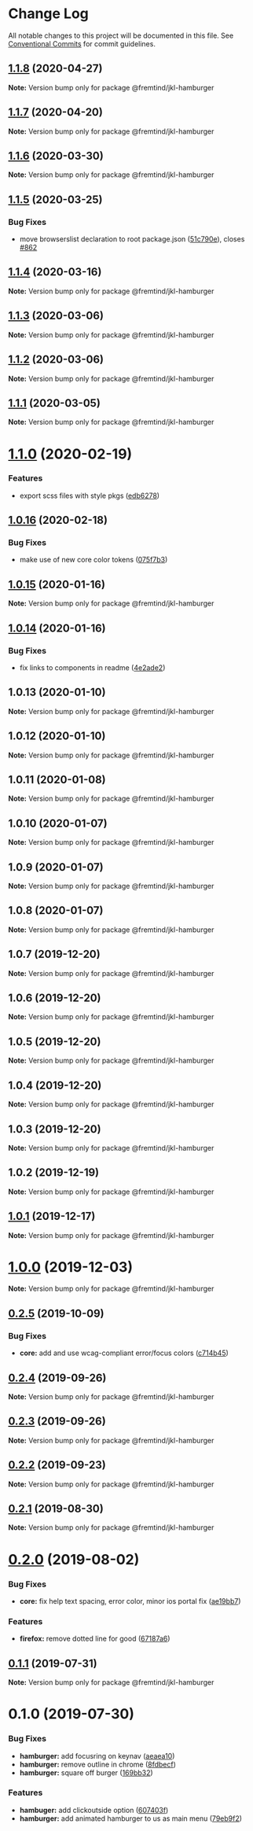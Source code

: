 # Change Log

All notable changes to this project will be documented in this file.
See [Conventional Commits](https://conventionalcommits.org) for commit guidelines.

## [1.1.8](https://github.com/fremtind/jokul/compare/@fremtind/jkl-hamburger@1.1.7...@fremtind/jkl-hamburger@1.1.8) (2020-04-27)

**Note:** Version bump only for package @fremtind/jkl-hamburger





## [1.1.7](https://github.com/fremtind/jokul/compare/@fremtind/jkl-hamburger@1.1.6...@fremtind/jkl-hamburger@1.1.7) (2020-04-20)

**Note:** Version bump only for package @fremtind/jkl-hamburger





## [1.1.6](https://github.com/fremtind/jokul/compare/@fremtind/jkl-hamburger@1.1.5...@fremtind/jkl-hamburger@1.1.6) (2020-03-30)

**Note:** Version bump only for package @fremtind/jkl-hamburger





## [1.1.5](https://github.com/fremtind/jokul/compare/@fremtind/jkl-hamburger@1.1.4...@fremtind/jkl-hamburger@1.1.5) (2020-03-25)


### Bug Fixes

* move browserslist declaration to root package.json ([51c790e](https://github.com/fremtind/jokul/commit/51c790ea79ca3d667871380c6bfbe85a5738920b)), closes [#862](https://github.com/fremtind/jokul/issues/862)





## [1.1.4](https://github.com/fremtind/jokul/compare/@fremtind/jkl-hamburger@1.1.3...@fremtind/jkl-hamburger@1.1.4) (2020-03-16)

**Note:** Version bump only for package @fremtind/jkl-hamburger





## [1.1.3](https://github.com/fremtind/jokul/compare/@fremtind/jkl-hamburger@1.1.2...@fremtind/jkl-hamburger@1.1.3) (2020-03-06)

**Note:** Version bump only for package @fremtind/jkl-hamburger





## [1.1.2](https://github.com/fremtind/jokul/compare/@fremtind/jkl-hamburger@1.1.1...@fremtind/jkl-hamburger@1.1.2) (2020-03-06)

**Note:** Version bump only for package @fremtind/jkl-hamburger





## [1.1.1](https://github.com/fremtind/jokul/compare/@fremtind/jkl-hamburger@1.1.0...@fremtind/jkl-hamburger@1.1.1) (2020-03-05)

**Note:** Version bump only for package @fremtind/jkl-hamburger





# [1.1.0](https://github.com/fremtind/jokul/compare/@fremtind/jkl-hamburger@1.0.16...@fremtind/jkl-hamburger@1.1.0) (2020-02-19)


### Features

* export scss files with style pkgs ([edb6278](https://github.com/fremtind/jokul/commit/edb627838075d3d613ae78b6aae765c81067ba6a))





## [1.0.16](https://github.com/fremtind/jokul/compare/@fremtind/jkl-hamburger@1.0.15...@fremtind/jkl-hamburger@1.0.16) (2020-02-18)


### Bug Fixes

* make use of new core color tokens ([075f7b3](https://github.com/fremtind/jokul/commit/075f7b37920805bf780120247461d79c3d8c406e))





## [1.0.15](https://github.com/fremtind/jokul/compare/@fremtind/jkl-hamburger@1.0.14...@fremtind/jkl-hamburger@1.0.15) (2020-01-16)

**Note:** Version bump only for package @fremtind/jkl-hamburger





## [1.0.14](https://github.com/fremtind/jokul/compare/@fremtind/jkl-hamburger@1.0.4...@fremtind/jkl-hamburger@1.0.14) (2020-01-16)


### Bug Fixes

* fix links to components in readme ([4e2ade2](https://github.com/fremtind/jokul/commit/4e2ade2f71d4fa1bd80e4e3d823691589207b641))





## 1.0.13 (2020-01-10)

**Note:** Version bump only for package @fremtind/jkl-hamburger





## 1.0.12 (2020-01-10)

**Note:** Version bump only for package @fremtind/jkl-hamburger





## 1.0.11 (2020-01-08)

**Note:** Version bump only for package @fremtind/jkl-hamburger





## 1.0.10 (2020-01-07)

**Note:** Version bump only for package @fremtind/jkl-hamburger





## 1.0.9 (2020-01-07)

**Note:** Version bump only for package @fremtind/jkl-hamburger





## 1.0.8 (2020-01-07)

**Note:** Version bump only for package @fremtind/jkl-hamburger





## 1.0.7 (2019-12-20)

**Note:** Version bump only for package @fremtind/jkl-hamburger





## 1.0.6 (2019-12-20)

**Note:** Version bump only for package @fremtind/jkl-hamburger





## 1.0.5 (2019-12-20)

**Note:** Version bump only for package @fremtind/jkl-hamburger





## 1.0.4 (2019-12-20)

**Note:** Version bump only for package @fremtind/jkl-hamburger





## 1.0.3 (2019-12-20)

**Note:** Version bump only for package @fremtind/jkl-hamburger

## 1.0.2 (2019-12-19)

**Note:** Version bump only for package @fremtind/jkl-hamburger

## [1.0.1](https://github.com/fremtind/jokul/compare/@fremtind/jkl-hamburger@1.0.0...@fremtind/jkl-hamburger@1.0.1) (2019-12-17)

**Note:** Version bump only for package @fremtind/jkl-hamburger

# [1.0.0](https://github.com/fremtind/jokul/compare/@fremtind/jkl-hamburger@0.2.5...@fremtind/jkl-hamburger@1.0.0) (2019-12-03)

**Note:** Version bump only for package @fremtind/jkl-hamburger

## [0.2.5](https://github.com/fremtind/jokul/compare/@fremtind/jkl-hamburger@0.2.4...@fremtind/jkl-hamburger@0.2.5) (2019-10-09)

### Bug Fixes

-   **core:** add and use wcag-compliant error/focus colors ([c714b45](https://github.com/fremtind/jokul/commit/c714b45))

## [0.2.4](https://github.com/fremtind/jokul/compare/@fremtind/jkl-hamburger@0.2.3...@fremtind/jkl-hamburger@0.2.4) (2019-09-26)

**Note:** Version bump only for package @fremtind/jkl-hamburger

## [0.2.3](https://github.com/fremtind/jokul/compare/@fremtind/jkl-hamburger@0.2.2...@fremtind/jkl-hamburger@0.2.3) (2019-09-26)

**Note:** Version bump only for package @fremtind/jkl-hamburger

## [0.2.2](https://github.com/fremtind/jokul/compare/@fremtind/jkl-hamburger@0.2.1...@fremtind/jkl-hamburger@0.2.2) (2019-09-23)

**Note:** Version bump only for package @fremtind/jkl-hamburger

## [0.2.1](https://github.com/fremtind/jokul/compare/@fremtind/jkl-hamburger@0.2.0...@fremtind/jkl-hamburger@0.2.1) (2019-08-30)

**Note:** Version bump only for package @fremtind/jkl-hamburger

# [0.2.0](https://github.com/fremtind/jokul/compare/@fremtind/jkl-hamburger@0.1.1...@fremtind/jkl-hamburger@0.2.0) (2019-08-02)

### Bug Fixes

-   **core:** fix help text spacing, error color, minor ios portal fix ([ae19bb7](https://github.com/fremtind/jokul/commit/ae19bb7))

### Features

-   **firefox:** remove dotted line for good ([67187a6](https://github.com/fremtind/jokul/commit/67187a6))

## [0.1.1](https://github.com/fremtind/jokul/compare/@fremtind/jkl-hamburger@0.1.0...@fremtind/jkl-hamburger@0.1.1) (2019-07-31)

**Note:** Version bump only for package @fremtind/jkl-hamburger

# 0.1.0 (2019-07-30)

### Bug Fixes

-   **hamburger:** add focusring on keynav ([aeaea10](https://github.com/fremtind/jokul/commit/aeaea10))
-   **hamburger:** remove outline in chrome ([8fdbecf](https://github.com/fremtind/jokul/commit/8fdbecf))
-   **hamburger:** square off burger ([169bb32](https://github.com/fremtind/jokul/commit/169bb32))

### Features

-   **hambuger:** add clickoutside option ([607403f](https://github.com/fremtind/jokul/commit/607403f))
-   **hamburger:** add animated hamburger to us as main menu ([79eb9f2](https://github.com/fremtind/jokul/commit/79eb9f2))
